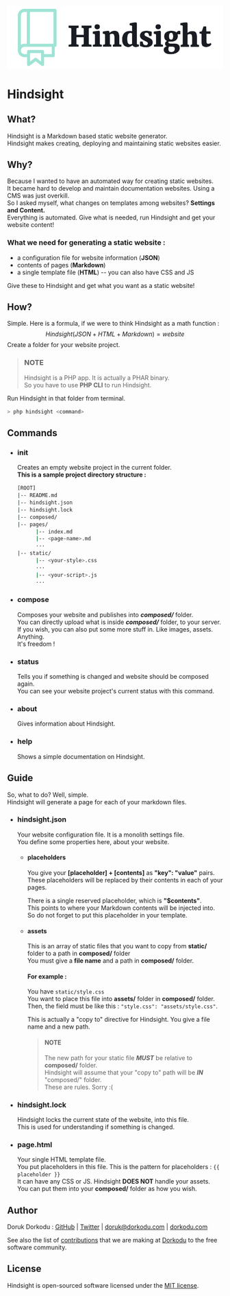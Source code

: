 ![Hindsight Logo](hindsight.png)

# Hindsight

## What?

Hindsight is a Markdown based static website generator. <br>Hindsight makes creating, deploying and maintaining static websites easier.

## Why?

Because I wanted to have an automated way for creating static websites.<br>It became hard to develop and maintain documentation websites. Using a CMS was just overkill.<br>So I asked myself, what changes on templates among websites? **Settings and Content.**<br>Everything is automated. Give what is needed, run Hindsight and get your website content!

### What we need for generating a static website :

- a configuration file for website information (**JSON**)
- contents of pages (**Markdown**)
- a single template file (**HTML**) -- you can also have CSS and JS

Give these to Hindsight and get what you want as a static website!

## How?

Simple. Here is a formula, if we were to think Hindsight as a math function :
$$
Hindsight(JSON+HTML+Markdown) = website
$$
Create a folder for your website project.<br>

> ### NOTE
>
> Hindsight is a PHP app. It is actually a PHAR binary.<br>So you have to use **PHP CLI** to run Hindsight.

Run Hindsight in that folder from terminal.

```bash
> php hindsight <command>
```

## Commands

- ### init

  Creates an empty website project in the current folder.<br>**This is a sample project directory structure :**

  ```bash
  [ROOT]
  |-- README.md
  |-- hindsight.json
  |-- hindsight.lock
  |-- composed/
  |-- pages/
  		|-- index.md
  		|-- <page-name>.md
  		···
  |-- static/
  		|-- <your-style>.css
  		···
  		|-- <your-script>.js
  		···
  ```

- ### compose

  Composes your website and publishes into ***composed/*** folder.<br>You can directly upload what is inside ***composed/*** folder, to your server.<br>If you wish, you can also put some more stuff in. Like images, assets. Anything.<br>It's freedom !

- ### status

  Tells you if something is changed and website should be composed again.<br>You can see your website project's current status with this command.

- ### about

  Gives information about Hindsight.

- ### help

  Shows a simple documentation on Hindsight.

## Guide

So, what to do? Well, simple.<br>Hindsight will generate a page for each of your markdown files.

- ### hindsight.json

  Your website configuration file. It is a monolith settings file.<br>You define some properties here, about your website.

  - #### placeholders

    You give your **[placeholder] + [contents]** as **"key": "value"** pairs.<br>These placeholders will be replaced by their contents in each of your pages.  
    
    There is a single reserved placeholder, which is **"$contents"**.<br>This points to where your Markdown contents will be injected into.<br>So do not forget to put this placeholder in your template.
    
  - #### assets 

    This is an array of static files that you want to copy from **static/** folder to a path in **composed/** folder<br>You must give a **file name** and a path in **composed/** folder. 
    
    #### For example :
    
    You have `static/style.css` <br>You want to place this file into **assets/** folder in **composed/** folder.<br>Then, the field must be like this : `"style.css": "assets/style.css"`.
    
    This is actually a "copy to" directive for Hindsight. You give a file name and a new path.
    
    > #### NOTE
    >
    > The new path for your static file **_MUST_** be relative to **composed/** folder.<br>Hindsight will assume that your "copy to" path will be **_IN_** "composed/" folder.<br>These are rules. Sorry :(
    
    

- ### hindsight.lock

  Hindsight locks the current state of the website, into this file.<br>This is used for understanding if something is changed.

- ### page.html

  Your single HTML template file.<br>You put placeholders in this file. This is the pattern for placeholders : `{{ placeholder }}`<br>It can have any CSS or JS. Hindsight **DOES NOT** handle your assets.<br>You can put them into your **composed/** folder as how you wish.



## Author

Doruk Dorkodu : [GitHub](https://github.com/dorukdorkodu)  | [Twitter](https://twitter.com/dorukdorkodu) | [doruk@dorkodu.com](mailto:doruk@dorkodu.com) | [dorkodu.com](https://dorkodu.com)

See also the list of [contributions](https://libre.dorkodu.com) that we are making at [Dorkodu](dorkodu.com) to the free software community.

## License

Hindsight is open-sourced software licensed under the [MIT license](LICENSE).

